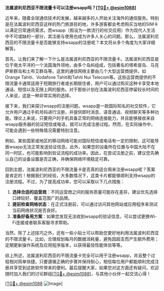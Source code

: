**法属波利尼西亚不限流量卡可以注册wsapp吗？[[TG💪+ @esim1088](https://t.me/s/esim1088)]**

近年来，随着全球通信技术的发展，越来越多的人开始关注海外的通信服务。特别是在法属波利尼西亚这样的热门旅游目的地，许多游客都会考虑购买当地的SIM卡以满足日常通讯需求。而wsapp（假设为一款流行的社交应用）作为现代人生活中不可或缺的一部分，其注册与使用也成为许多人关心的问题。那么，法属波利尼西亚的不限流量卡是否能够支持wsapp的注册呢？本文将从多个角度为大家详细解答。

首先，让我们来了解一下什么是法属波利尼西亚的不限流量卡。法属波利尼西亚是位于南太平洋的一个法国海外领地，由多个岛屿组成，包括著名的塔希提岛、马克萨斯群岛和土布艾群岛等。这里的通信网络主要由几个大型运营商提供，如Orange Tahiti、Vodafone Tahiti和Tahiti Nui Telecom等。这些运营商提供的不限流量卡通常适用于短期旅行者或长期居住者，用户可以通过购买这种卡享受本地通话、短信以及无限上网的服务。对于那些计划在法属波利尼西亚停留较长时间的人来说，这是一种非常实用的选择。

接下来，我们来探讨wsapp的注册问题。wsapp是一款国际知名的社交软件，它允许用户通过手机号码进行注册，并提供即时消息、语音通话、视频聊天等多种功能。理论上来说，只要用户的手机具备正常的网络连接能力，并且能够接收来自wsapp服务器的验证短信或电话，就可以完成注册过程。然而，在实际操作中，可能会遇到一些特殊情况需要特别注意。

例如，某些国家或地区的移动网络可能对国际短信或电话有一定的限制，这可能导致wsapp无法正常发送验证信息。此外，如果您的设备所在位置与中国大陆不在同一时区，也可能影响到验证流程的成功率。因此，在尝试注册之前，建议您先确认自己的设备设置是否正确，并确保网络环境稳定可靠。

回到主题，法属波利尼西亚的不限流量卡是否真的适合用来注册wsapp呢？答案是肯定的！根据我们的经验，大多数情况下，这类卡片都能够顺利支持wsapp的注册流程。不过，为了提高成功率，您可以采取以下几点措施：

1. **选择合适的运营商**：不同运营商之间的服务质量可能存在差异，建议优先选择口碑较好、覆盖范围广的品牌。
2. **提前检查网络状态**：在正式注册前，可以通过访问其他网站或应用程序来测试当前网络状况是否良好。
3. **准备好备用方案**：如果您发现无法收到wsapp的验证信息，可以尝试更换Wi-Fi连接或者联系客服寻求帮助。

当然，除了上述技巧之外，还有一些小贴士可以帮助您更好地利用法属波利尼西亚的不限流量卡。比如，合理规划每月的数据消耗量，避免因超支而产生额外费用；定期更新操作系统及应用程序版本，以获得最佳性能体验等等。

综上所述，法属波利尼西亚的不限流量卡完全可以用于注册wsapp，并且整个过程相对简单快捷。只要遵循正确的步骤并保持耐心，相信每位用户都能顺利完成注册并享受到这款软件带来的便利。最后提醒大家，如果您对这方面还有疑问，欢迎随时加入我们的讨论群组[[TG💪+ @esim1088](https://t.me/s/esim1088)]，与其他小伙伴一起交流心得！

[[TG💪+ @esim1088](https://t.me/s/esim1088) ![Image](https://i.postimg.cc/4NQfJmqS/Snipaste-2025-05-13-00-14-12.png)]